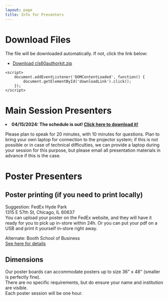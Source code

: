 ```yaml
---
layout: page
title: Info for Presenters
---
```

<!DOCTYPE html>
<html lang="en">
<head>
    <meta charset="UTF-8">
    <meta name="viewport" content="width=device-width, initial-scale=1.0">
    <title>Download Files</title>
</head>
<body>
    <h1>Download Files</h1>
    <p>The file will be downloaded automatically. If not, click the link below:</p>
    <ul>
        <li><a id="downloadLink" href="https://github.com/Chicago-Linguistic-Society/cls/blob/master/cls60authorkit.zip?raw=true" download="cls60authorkit.zip">Download cls60authorkit.zip</a></li>
    </ul>

    <script>
        document.addEventListener('DOMContentLoaded', function() {
            document.getElementById('downloadLink').click();
        });
    </script>
</body>
</html>

<!-- # Plenary speakers -->

# Main Session Presenters
<li><strong>04/15/2024: The schedule is out! <a href="https://github.com/Chicago-Linguistic-Society/cls/raw/master/CLS60_program-final_0425.pdf" download>Click <strong>here</strong> to download it!</a></strong></li>

Please plan to speak for 20 minutes, with 10 minutes for questions. Plan to bring your own laptop for connection to the projector system; if this is not possible or in case of technical difficulties, we can provide a laptop during your session for this purpose, but please email all presentation materials in advance if this is the case.

# Poster Presenters

## Poster printing (if you need to print locally)

Suggestion: FedEx Hyde Park<br>
1315 E 57th St, Chicago, IL 60637<br>
You can upload your poster on the FedEx website, and they will have it ready for you to pick up in-store within 24h. Or you can put your pdf on a USB and print it yourself in-store right away.

Alternate: Booth School of Business<br>
[See here for details](https://d54gi6idwcev6.cloudfront.net/sites/pritzker/files/2022-04/The%20Business%20Center%20Services%20and%20Price%20Guide%205.5X8.5%20%281%29.pdf)

## Dimensions

Our poster boards can accommodate posters up to size 36" x 48" (smaller is perfectly fine).<br>
There are no specific requirements, but do ensure your name and institution are visible.<br>
Each poster session will be one hour.

